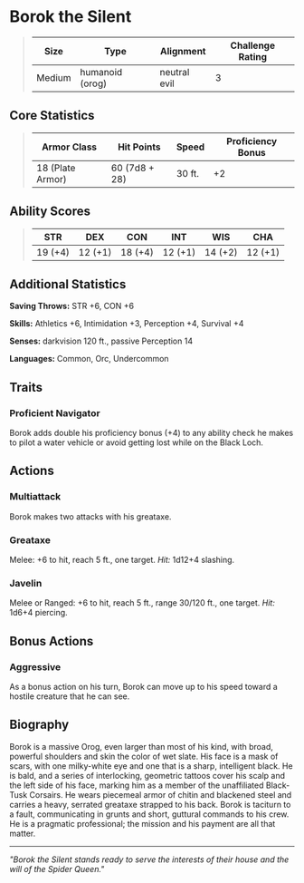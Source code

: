 # Borok the Silent

<link rel="stylesheet" href="../drow_theme.css">

> | **Size** | **Type** | **Alignment** | **Challenge Rating** |
> |----------|----------|---------------|----------------------|
> | Medium | humanoid (orog) | neutral evil | 3 |

## Core Statistics

> | **Armor Class** | **Hit Points** | **Speed** | **Proficiency Bonus** |
> |-----------------|----------------|-----------|------------------------|
> | 18 (Plate Armor) | 60 (7d8 + 28) | 30 ft. | +2 |

## Ability Scores

> | **STR** | **DEX** | **CON** | **INT** | **WIS** | **CHA** |
> |---------|---------|---------|---------|---------|---------|
> | 19 (+4) | 12 (+1) | 18 (+4) | 12 (+1) | 14 (+2) | 12 (+1) |

## Additional Statistics

**Saving Throws:** STR +6, CON +6

**Skills:** Athletics +6, Intimidation +3, Perception +4, Survival +4

**Senses:** darkvision 120 ft., passive Perception 14

**Languages:** Common, Orc, Undercommon

## Traits

### Proficient Navigator
Borok adds double his proficiency bonus (+4) to any ability check he makes to pilot a water vehicle or avoid getting lost while on the Black Loch.

## Actions

### Multiattack
Borok makes two attacks with his greataxe.

### Greataxe
Melee: +6 to hit, reach 5 ft., one target. *Hit:* 1d12+4 slashing.

### Javelin
Melee or Ranged: +6 to hit, reach 5 ft., range 30/120 ft., one target. *Hit:* 1d6+4 piercing.

## Bonus Actions

### Aggressive
As a bonus action on his turn, Borok can move up to his speed toward a hostile creature that he can see.

## Biography

Borok is a massive Orog, even larger than most of his kind, with broad, powerful shoulders and skin the color of wet slate. His face is a mask of scars, with one milky-white eye and one that is a sharp, intelligent black. He is bald, and a series of interlocking, geometric tattoos cover his scalp and the left side of his face, marking him as a member of the unaffiliated Black-Tusk Corsairs. He wears piecemeal armor of chitin and blackened steel and carries a heavy, serrated greataxe strapped to his back. Borok is taciturn to a fault, communicating in grunts and short, guttural commands to his crew. He is a pragmatic professional; the mission and his payment are all that matter.

---

*"Borok the Silent stands ready to serve the interests of their house and the will of the Spider Queen."*
